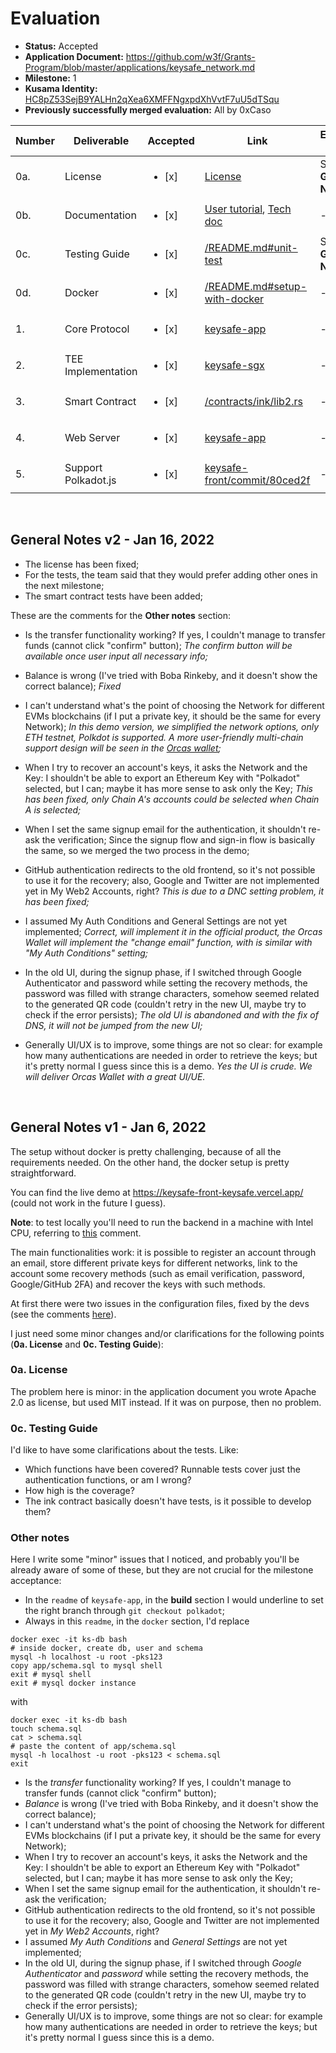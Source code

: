 # Evaluation

- **Status:** Accepted
- **Application Document:** https://github.com/w3f/Grants-Program/blob/master/applications/keysafe_network.md
- **Milestone:** 1
- **Kusama Identity:** [HC8pZ53SejB9YALHn2qXea6XMFFNgxpdXhVvtF7uU5dTSqu](https://kusama.subscan.io/account/HC8pZ53SejB9YALHn2qXea6XMFFNgxpdXhVvtF7uU5dTSqu)
- **Previously successfully merged evaluation:** All by 0xCaso

| Number | Deliverable | Accepted | Link | Evaluation Notes |
| ------ | ----------- | -------- | ---- |----------------- |
| 0a. | License | <ul><li>[x] </li></ul> | [License](https://github.com/keysafe-protocol/keysafe-app/blob/b32c2b490445e43f3d31104466aab92347937fc7/License) | See **General Notes** |
| 0b. | Documentation | <ul><li>[x] </li></ul> | [User tutorial](https://github.com/keysafe-protocol/documents/blob/ecd2f75637cc41b3cdef3b0211d1ff75b8fc10ac/demo_flow/keysafe_demo_guide.md), [Tech doc](https://github.com/keysafe-protocol/documents/blob/ecd2f75637cc41b3cdef3b0211d1ff75b8fc10ac/README.md) | - |
| 0c. | Testing Guide | <ul><li>[x] </li></ul> | [/README.md#unit-test](https://github.com/keysafe-protocol/keysafe-app/blob/e6d9e92c00915aacfd17611501261bd7cc677286/README.md#unit-test) | See **General Notes** |
| 0d. | Docker | <ul><li>[x] </li></ul> | [/README.md#setup-with-docker](https://github.com/keysafe-protocol/keysafe-app/blob/e6d9e92c00915aacfd17611501261bd7cc677286/README.md#setup-with-docker) | - |
| 1. | Core Protocol | <ul><li>[x] </li></ul> | [keysafe-app](https://github.com/keysafe-protocol/keysafe-app/tree/e6d9e92c00915aacfd17611501261bd7cc677286) | - |
| 2. | TEE Implementation | <ul><li>[x] </li></ul> | [keysafe-sgx](https://github.com/keysafe-protocol/keysafe-sgx/tree/3e1d379d7dba993af2e552eeb25cb1e70d07f1aa) | - |
| 3. | Smart Contract | <ul><li>[x] </li></ul> | [/contracts/ink/lib2.rs](https://github.com/keysafe-protocol/contracts/blob/3dfecc8787eeeba986321bba9c07ffedd6b431f9/ink/lib2.rs) | - |
| 4. | Web Server | <ul><li>[x] </li></ul> | [keysafe-app](https://github.com/keysafe-protocol/keysafe-app/tree/e6d9e92c00915aacfd17611501261bd7cc677286) | - |
| 5. | Support Polkadot.js | <ul><li>[x] </li></ul> | [keysafe-front/commit/80ced2f](https://github.com/keysafe-protocol/keysafe-front/commit/80ced2f0bc9a9c0f6f6f0b3e5aaf7b647a08d8d5) | - |
<br/>

## General Notes v2 - Jan 16, 2022
- The license has been fixed;
- For the tests, the team said that they would prefer adding other ones in the next milestone;
- The smart contract tests have been added;

These are the comments for the **Other notes** section:
* Is the transfer functionality working? If yes, I couldn't manage to transfer funds (cannot click "confirm" button);
*The confirm button will be available once user input all necessary info;*

* Balance is wrong (I've tried with Boba Rinkeby, and it doesn't show the correct balance);
*Fixed*

* I can't understand what's the point of choosing the Network for different EVMs blockchains (if I put a private key, it should be the same for every Network);
*In this demo version, we simplified the network options, only ETH testnet, Polkdot is supported. A more user-friendly multi-chain support design will be seen in the [Orcas wallet](https://orcas.gitbook.io/orcas-wallet/);*

* When I try to recover an account's keys, it asks the Network and the Key: I shouldn't be able to export an Ethereum Key with "Polkadot" selected, but I can; maybe it has more sense to ask only the Key;
*This has been fixed, only Chain A's accounts could be selected when Chain A is selected;*

* When I set the same signup email for the authentication, it shouldn't re-ask the verification;
Since the signup flow and sign-in flow is basically the same, so we merged the two process in the demo;
* GitHub authentication redirects to the old frontend, so it's not possible to use it for the recovery; also, Google and Twitter are not implemented yet in My Web2 Accounts, right?
*This is due to a DNC setting problem, it has been fixed;*

* I assumed My Auth Conditions and General Settings are not yet implemented;
*Correct, will implement it in the official product, the Orcas Wallet will implement the "change email" function, with is similar with "My Auth Conditions" setting;*

* In the old UI, during the signup phase, if I switched through Google Authenticator and password while setting the recovery methods, the password was filled with strange characters, somehow seemed related to the generated QR code (couldn't retry in the new UI, maybe try to check if the error persists);
*The old UI is abandoned and with the fix of DNS, it will not be jumped from the new UI;*

* Generally UI/UX is to improve, some things are not so clear: for example how many authentications are needed in order to retrieve the keys; but it's pretty normal I guess since this is a demo.
*Yes the UI is crude. We will deliver Orcas Wallet with a great UI/UE.*

<br/>

## General Notes v1 - Jan 6, 2022

The setup without docker is pretty challenging, because of all the requirements needed. On the other hand, the docker setup is pretty straightforward.

You can find the live demo at https://keysafe-front-keysafe.vercel.app/ (could not work in the future I guess).

**Note**: to test locally you'll need to run the backend in a machine with Intel CPU, referring to [this](https://github.com/w3f/Grant-Milestone-Delivery/pull/639#issuecomment-1373178387) comment.

The main functionalities work: it is possible to register an account through an email, store different private keys for different networks, link to the account some recovery methods (such as email verification, password, Google/GitHub 2FA) and recover the keys with such methods.

At first there were two issues in the configuration files, fixed by the devs (see the comments [here](https://github.com/w3f/Grant-Milestone-Delivery/pull/639#issuecomment-1330743092)).

I just need some minor changes and/or clarifications for the following points (**0a. License** and **0c. Testing Guide**):

### 0a. License
The problem here is minor: in the application document you wrote Apache 2.0 as license, but used MIT instead. If it was on purpose, then no problem.

### 0c. Testing Guide
I'd like to have some clarifications about the tests. Like:
- Which functions have been covered? Runnable tests cover just the authentication functions, or am I wrong?
- How high is the coverage?
- The ink contract basically doesn't have tests, is it possible to develop them?

### Other notes
Here I write some "minor" issues that I noticed, and probably you'll be already aware of some of these, but they are not crucial for the milestone acceptance:
- In the `readme` of `keysafe-app`, in the **build** section I would underline to set the right branch through `git checkout polkadot`;
- Always in this `readme`, in the `docker` section, I'd replace
```
docker exec -it ks-db bash
# inside docker, create db, user and schema
mysql -h localhost -u root -pks123
copy app/schema.sql to mysql shell
exit # mysql shell
exit # mysql docker instance
```
with
```
docker exec -it ks-db bash
touch schema.sql
cat > schema.sql
# paste the content of app/schema.sql
mysql -h localhost -u root -pks123 < schema.sql
exit
```
- Is the *transfer* functionality working? If yes, I couldn't manage to transfer funds (cannot click "confirm" button);
- *Balance* is wrong (I've tried with Boba Rinkeby, and it doesn't show the correct balance);
- I can't understand what's the point of choosing the Network for different EVMs blockchains (if I put a private key, it should be the same for every Network);
- When I try to recover an account's keys, it asks the Network and the Key: I shouldn't be able to export an Ethereum Key with "Polkadot" selected, but I can; maybe it has more sense to ask only the Key;
- When I set the same signup email for the authentication, it shouldn't re-ask the verification;
- GitHub authentication redirects to the old frontend, so it's not possible to use it for the recovery; also, Google and Twitter are not implemented yet in *My Web2 Accounts*, right?
- I assumed *My Auth Conditions* and *General Settings* are not yet implemented;
- In the old UI, during the signup phase, if I switched through *Google Authenticator* and *password* while setting the recovery methods, the password was filled with strange characters, somehow seemed related to the generated QR code (couldn't retry in the new UI, maybe try to check if the error persists);
- Generally UI/UX is to improve, some things are not so clear: for example how many authentications are needed in order to retrieve the keys; but it's pretty normal I guess since this is a demo.
